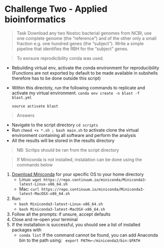 # Challenge Two - Applied bioinformatics
> Task
Download any two Nostoc bacterial genomes ​from NCBI​, use one complete genome (the “reference”) and of the other only a small fraction e.g. one hundred genes (the “subject”). Write a simple pipeline that identifies the RBH for the “subject” genes.

> To esnsure reprodicibility conda was used.

* Rebuilding virtual env, activate the conda environment for reproducibility (Functions are not exported by default to be made available in subshells therefore has to be done outside this script)

* Within this directoty, run the following commands to replicate and activate my virtual environment. 
    `conda env create -n blast -f blast.yml`

    `source activate blast`


> Answers 
- Navigate to the script directory `cd scripts`
- Run `chmod +x *.sh ; bash main.sh` to activate clone the virtual environment containing all software and perform the analysis
- All the results will be stored in the results directory

> NB: Scritps should be ran from the script directory

> If Miniconda is not installed, instalation can be done using the commands below

1. [Download Miniconda](https://www.anaconda.com/download/) for your specific OS to your home directory
    - Linux: `wget https://repo.continuum.io/miniconda/Miniconda3-latest-Linux-x86_64.sh`
    - Mac: `curl https://repo.continuum.io/miniconda/Miniconda3-latest-MacOSX-x86_64.sh`
2. Run:
    - `bash Miniconda3-latest-Linux-x86_64.sh`
    - `bash Miniconda3-latest-MacOSX-x86_64.sh`
3. Follow all the prompts: if unsure, accept defaults
4. Close and re-open your terminal
5. If the installation is successful, you should see a list of installed packages with
    - `conda list`
If the command cannot be found, you can add Anaconda bin to the path using:
    ` export PATH=~/miniconda3/bin:$PATH`
